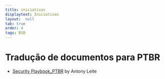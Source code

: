 ```yaml
---
title: iniciativas
displaytext: Iniciativas
layout:  null
tab: true
order: 4
tags: BSB
---
```


# Tradução de documentos para PTBR

- [Security Playbook_PTBR](https://github.com/c0rdis/security-champions-playbook/tree/master/Security%20Playbook_PTBR) by Antony Leite